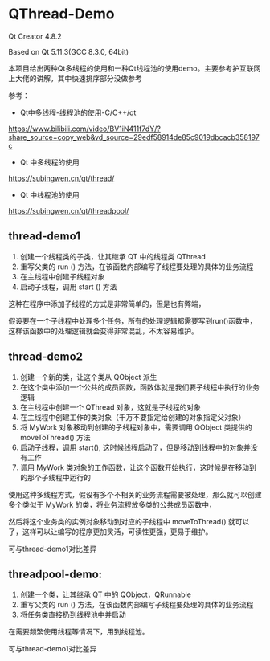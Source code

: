 # QThread-Demo

Qt Creator 4.8.2

Based on Qt 5.11.3(GCC 8.3.0, 64bit)


本项目给出两种Qt多线程的使用和一种Qt线程池的使用demo。主要参考护互联网上大佬的讲解，其中快速排序部分没做参考

参考：

- Qt中多线程-线程池的使用-C/C++/qt

https://www.bilibili.com/video/BV1iN411f7dY/?share_source=copy_web&vd_source=29edf58914de85c9019dbcacb358197c

- Qt 中多线程的使用

https://subingwen.cn/qt/thread/

- Qt 中线程池的使用

https://subingwen.cn/qt/threadpool/

## thread-demo1

1. 创建一个线程类的子类，让其继承 QT 中的线程类 QThread
2. 重写父类的 run () 方法，在该函数内部编写子线程要处理的具体的业务流程
3. 在主线程中创建子线程对象
4. 启动子线程，调用 start () 方法

这种在程序中添加子线程的方式是非常简单的，但是也有弊端，

假设要在一个子线程中处理多个任务，所有的处理逻辑都需要写到run()函数中，这样该函数中的处理逻辑就会变得非常混乱，不太容易维护。

## thread-demo2

1. 创建一个新的类，让这个类从 QObject 派生
2. 在这个类中添加一个公共的成员函数，函数体就是我们要子线程中执行的业务逻辑
3. 在主线程中创建一个 QThread 对象，这就是子线程的对象
4. 在主线程中创建工作的类对象（千万不要指定给创建的对象指定父对象）
5. 将 MyWork 对象移动到创建的子线程对象中，需要调用 QObject 类提供的 moveToThread() 方法
6. 启动子线程，调用 start(), 这时候线程启动了，但是移动到线程中的对象并没有工作
7. 调用 MyWork 类对象的工作函数，让这个函数开始执行，这时候是在移动到的那个子线程中运行的

使用这种多线程方式，假设有多个不相关的业务流程需要被处理，那么就可以创建多个类似于 MyWork 的类，将业务流程放多类的公共成员函数中，

然后将这个业务类的实例对象移动到对应的子线程中 moveToThread() 就可以了，这样可以让编写的程序更加灵活，可读性更强，更易于维护。

可与thread-demo1对比差异

## threadpool-demo:

1. 创建一个类，让其继承 QT 中的 QObject，QRunnable
2. 重写父类的 run () 方法，在该函数内部编写子线程要处理的具体的业务流程
3. 将任务类直接扔到线程池中并启动

在需要频繁使用线程等情况下，用到线程池。

可与thread-demo1对比差异
